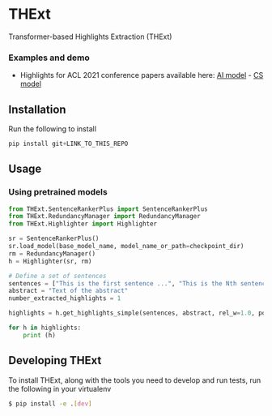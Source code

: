 # THExt

Transformer-based Highlights Extraction (THExt)

### Examples and demo

- Highlights for ACL 2021 conference papers available here: [AI model](demos/acl_highlights_ai.md) - [CS model](demos/acl_highlights_cs.md)

## Installation

Run the following to install

```python
pip install git+LINK_TO_THIS_REPO
```

## Usage
### Using pretrained models
```python
from THExt.SentenceRankerPlus import SentenceRankerPlus
from THExt.RedundancyManager import RedundancyManager
from THExt.Highlighter import Highlighter

sr = SentenceRankerPlus()
sr.load_model(base_model_name, model_name_or_path=checkpoint_dir)
rm = RedundancyManager()
h = Highlighter(sr, rm)

# Define a set of sentences
sentences = ["This is the first sentence ...", "This is the Nth sentence..."]
abstract = "Text of the abstract"
number_extracted_highlights = 1

highlights = h.get_highlights_simple(sentences, abstract, rel_w=1.0, pos_w=0.0, red_w=0.0, prefilter=False, NH = number_extracted_highlights)

for h in highlights:
    print (h)

```

## Developing THExt
To install THExt, along with the tools you need to develop and run tests, run the following in your virtualenv

```bash
$ pip install -e .[dev]
```
